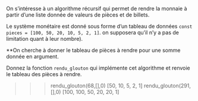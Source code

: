 On s’intéresse à un algorithme récursif qui permet de rendre la monnaie à partir d’une liste donnée de valeurs de pièces et de billets.

Le système monétaire est donné sous forme d’un tableau de données `const pieces = [100, 50, 20, 10, 5, 2, 1]`.
on supposera qu’il n’y a pas de limitation quant à leur nombre).

**On cherche à donner le tableau de pièces à rendre pour une somme donnée en argument.

Donnez la fonction `rendu_glouton` qui implémente cet algorithme et renvoie le tableau des pièces à rendre.
>>>rendu_glouton(68,[],0)
[50, 10, 5, 2, 1]
>>>rendu_glouton(291,[],0)
[100, 100, 50, 20, 20, 1]
